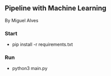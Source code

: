 ## Pipeline with Machine Learning
By Miguel Alves

### Start
- pip install -r requirements.txt

### Run
- python3 main.py